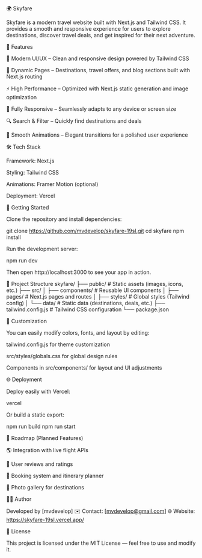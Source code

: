 
🌍 Skyfare

Skyfare is a modern travel website built with Next.js and Tailwind CSS.
It provides a smooth and responsive experience for users to explore destinations, discover travel deals, and get inspired for their next adventure.

🚀 Features

🧭 Modern UI/UX – Clean and responsive design powered by Tailwind CSS

🌆 Dynamic Pages – Destinations, travel offers, and blog sections built with Next.js routing

⚡ High Performance – Optimized with Next.js static generation and image optimization

📱 Fully Responsive – Seamlessly adapts to any device or screen size

🔍 Search & Filter – Quickly find destinations and deals

🛫 Smooth Animations – Elegant transitions for a polished user experience

🛠️ Tech Stack

Framework: Next.js

Styling: Tailwind CSS

Animations: Framer Motion
 (optional)

Deployment: Vercel

🧩 Getting Started

Clone the repository and install dependencies:

git clone https://github.com/mvdevelop/skyfare-19sl.git
cd skyfare
npm install


Run the development server:

npm run dev


Then open http://localhost:3000
 to see your app in action.

🧱 Project Structure
skyfare/
├── public/              # Static assets (images, icons, etc.)
├── src/
│   ├── components/      # Reusable UI components
│   ├── pages/           # Next.js pages and routes
│   ├── styles/          # Global styles (Tailwind config)
│   └── data/            # Static data (destinations, deals, etc.)
├── tailwind.config.js   # Tailwind CSS configuration
└── package.json

🎨 Customization

You can easily modify colors, fonts, and layout by editing:

tailwind.config.js for theme customization

src/styles/globals.css for global design rules

Components in src/components/ for layout and UI adjustments

🌐 Deployment

Deploy easily with Vercel:

vercel


Or build a static export:

npm run build
npm run start

🧭 Roadmap (Planned Features)

🌎 Integration with live flight APIs

💬 User reviews and ratings

🧳 Booking system and itinerary planner

📸 Photo gallery for destinations

🧑‍💻 Author

Developed by [mvdevelop]
✉️ Contact: [mvdevelop@gmail.com]
🌐 Website: https://skyfare-19sl.vercel.app/

📄 License

This project is licensed under the MIT License — feel free to use and modify it.

